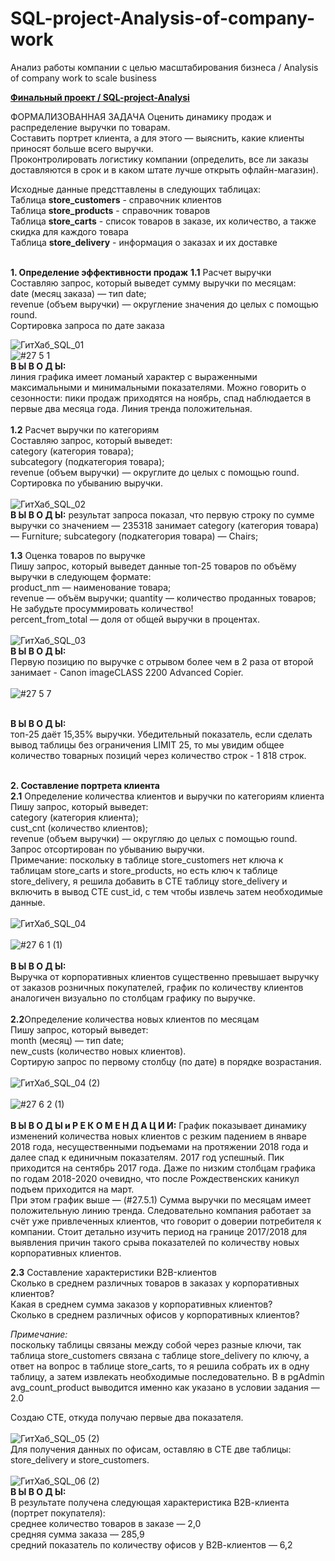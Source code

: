 # SQL-project-Analysis-of-company-work
Анализ работы компании с целью масштабирования бизнеса / Analysis of company work to scale business


**[Финальный проект / SQL-project-Analysi](https://docs.google.com/document/d/1Ix89fG4nWibCJfOFcJwpOQcSqrW2ntnRdz_qAmhKg9I/edit#)**<br>

ФОРМАЛИЗОВАННАЯ ЗАДАЧА
Оценить динамику продаж и распределение выручки по товарам.<br>
Составить портрет клиента, а для этого — выяснить, какие клиенты приносят больше всего выручки.<br>
Проконтролировать логистику компании (определить, все ли заказы доставляются в срок и в каком штате лучше открыть офлайн-магазин). <br>

Исходные данные предсттавлены в следующих таблицах:<br>
Таблица **store_customers** - справочник клиентов<br>
Таблица **store_products** - справочник товаров<br>
Таблица **store_carts** - список товаров в заказе, их количество, а также скидка для каждого товара<br>
Tаблица **store_delivery** - информация о заказах и их доставке<br><br>

**1. Определение эффективности продаж**
**1.1** Расчет выручки<br>
Составляю запрос, который выведет сумму выручки по месяцам:<br>
date (месяц заказа) ― тип date;<br>
revenue (объем выручки) ― округление значения до целых с помощью round.<br>
Сортировка запроса по дате заказа<br>

![ГитХаб_SQL_01](https://user-images.githubusercontent.com/110056199/219683366-657f694b-87cb-4394-8223-67aa163c60b7.jpg)<br>
![#27 5 1](https://user-images.githubusercontent.com/110056199/219685995-d05ea771-ca0d-4575-9962-8211efb09365.jpg)<br>
**В Ы В О Д Ы:**   
линия графика имеет ломаный характер с выраженными максимальными и минимальными показателями. Можно говорить о сезонности: пики продаж приходятся на ноябрь, спад наблюдается в первые два месяца года. Линия тренда положительная.<br><br>
**1.2** Расчет выручки по категориям<br>
Составляю запрос, который выведет:<br>
category (категория товара);<br>
subcategory (подкатегория товара);<br>
revenue (объем выручки) ― округлите до целых с помощью round.<br>
Сортировка по убыванию выручки.<br><br>
![ГитХаб_SQL_02](https://user-images.githubusercontent.com/110056199/219694238-68258341-8c15-4350-bbde-010cdc6c19a6.jpg)<br>
**В Ы В О Д Ы:**
результат запроса показал, что первую строку по сумме выручки со значением  ― 235318 занимает category (категория товара) ― Furniture; subcategory (подкатегория товара) ― Chairs;<br>

**1.3** Оценка товаров по выручке<br>
Пишу запрос, который выведет данные топ-25 товаров по объёму выручки в следующем формате:<br>
product_nm — наименование товара;<br>
revenue — объём выручки; quantity — количество проданных товаров; Не забудьте просуммировать количество!<br>
percent_from_total — доля от общей выручки в процентах.<br><br>
![ГитХаб_SQL_03](https://user-images.githubusercontent.com/110056199/219694818-0d06c9c7-8e67-468a-92b7-e0be7e404504.jpg)<br>
**В Ы В О Д Ы:**<br>
Первую позицию по выручке с отрывом более чем в 2 раза от второй занимает - Canon imageCLASS 2200 Advanced Copier.<br><br>
![#27 5 7](https://user-images.githubusercontent.com/110056199/219695378-24d2c306-4011-458a-9032-80f75237cbe8.jpg)<br><br>

**В Ы В О Д Ы:**<br>
топ-25 даёт 15,35% выручки. Убедительный показатель, если сделать вывод таблицы без ограничения LIMIT 25, то мы увидим общее количество товарных позиций через количество строк - 1 818 строк.<br><br>

**2. Составление портрета клиента**<br>
**2.1** Определение количества клиентов и выручки по категориям клиента<br>
Пишу запрос, который выведет:<br>
category (категория клиента);<br>
cust_cnt (количество клиентов);<br>
revenue (объем выручки) ― округляю до целых с помощью round.<br>
Запрос отсортирован по убыванию выручки.<br>
Примечание: поскольку в таблице store_customers нет ключа к таблицам store_carts и store_products, но есть ключ к таблице store_delivery, я  решила добавить в CTE таблицу store_delivery и включить в вывод CTE cust_id, с тем чтобы извлечь затем необходимые данные.<br><br>
![ГитХаб_SQL_04](https://user-images.githubusercontent.com/110056199/219696681-20720b13-3bee-44f3-8afb-d36e500d4a81.jpg)<br><br>
![#27 6 1 (1)](https://user-images.githubusercontent.com/110056199/219696970-6efc1e2b-17f2-479a-8657-4f8e34461575.jpg)<br><br>
**В Ы В О Д Ы:**<br>
Выручка от корпоративных клиентов существенно превышает выручку от заказов розничных покупателей, график по количеству клиентов аналогичен визуально по столбцам графику по выручке.
<br><br>
**2.2**Определение количества новых клиентов по месяцам<br>
Пишу запрос, который выведет:<br>
month (месяц) ― тип date;<br>
new_custs (количество новых клиентов).<br>
Сортирую запрос по первому столбцу (по дате) в порядке возрастания.<br><br>
![ГитХаб_SQL_04 (2)](https://user-images.githubusercontent.com/110056199/219697481-ac51aabc-a042-4c15-8341-7ed8fcfaf14c.jpg)<br><br>
![#27 6 2 (1)](https://user-images.githubusercontent.com/110056199/219697753-bd3dd04c-aa5a-4b4e-836e-1de9f9099c87.jpg)<br><br>
**В Ы В О Д Ы и Р Е К О М Е Н Д А Ц И И:**
График показывает динамику изменений количества новых клиентов с резким падением в январе 2018 года, несущественными подъемами на протяжении 2018 года и далее спад к единичным показателям. 2017 год успешный. Пик приходится на сентябрь 2017 года. Даже по низким столбцам графика по годам 2018-2020 очевидно, что после Рождественских каникул подъем приходится на март.<br> 
При этом график выше — (#27.5.1) Сумма выручки по месяцам имеет положительную линию тренда. Следовательно компания работает за счёт уже привлеченных клиентов, что говорит о доверии потребителя к компании. Стоит детально изучить период на границе 2017/2018  для выявления причин такого срыва показателей по количеству новых корпоративных клиентов.<br>

**2.3** Составление характеристики B2B-клиентов<br>
Сколько в среднем различных товаров в заказах у корпоративных клиентов?<br>
Какая в среднем сумма заказов у корпоративных клиентов?<br>
Сколько в среднем различных офисов у корпоративных клиентов?<br>

*Примечание:* <br>
поскольку таблицы связаны между собой через разные ключи, так таблица store_customers связана с таблице store_delivery по ключу, а ответ на вопрос в таблице store_carts, то я  решила собрать их в одну таблицу, а затем извлекать необходимые последовательно. В в pgAdmin avg_count_product выводится именно как указано в условии задания — 2.0<br>

Создаю CTE, откуда получаю первые два показателя.<br><br>
![ГитХаб_SQL_05 (2)](https://user-images.githubusercontent.com/110056199/219698270-20ba0c02-a2db-4e92-a5d3-1b2fb22e87bc.jpg)<br>
Для получения данных по офисам, оставляю в CTE две таблицы: store_delivery и store_customers.<br><br>
![ГитХаб_SQL_06 (2)](https://user-images.githubusercontent.com/110056199/219698716-c6d41a3e-feb3-4bb7-869e-43cb1d44e2ec.jpg)<br>
**В Ы В О Д Ы:**<br>
В результате получена следующая характеристика В2В-клиента (портрет покупателя):<br>
среднее количество товаров в заказе — 2,0<br>
средняя сумма заказа — 285,9<br>
средний показатель по количеству офисов у В2В-клиентов — 6,2<br><br>





<br><br>






